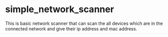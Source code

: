 # simple_network_scanner
This is basic network scanner that can scan the all devices which are in the connected network and give their ip address and mac address.
